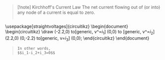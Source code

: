 >[!note] Kirchhoff's Current Law
>The net current flowing out of (or into) any node of a current is equal to zero.
>```tikz
\usepackage[straightvoltages]{circuitikz}
\begin{document}
\begin{circuitikz}
\draw 
(-2.2,0) to[generic, v^=$i_1$] (0,0) 
to [generic, v^=$i_2$] (2.2,0) 
(0,-2.2) to[generic, v=$i_3$] (0,0); 
\end{circuitikz}
\end{document}
>```
>In other words,
>$$i_1-i_2+i_3=0$$

